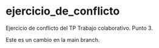 # ejercicio_de_conflicto
Ejercicio de conflicto del TP Trabajo colaborativo. Punto 3.


Este es un cambio en la main branch.


